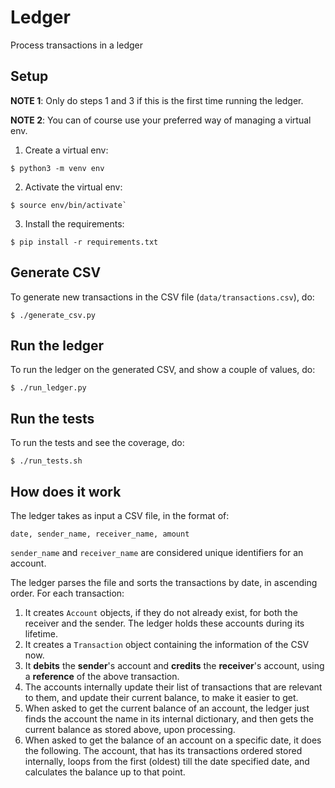# Ledger
Process transactions in a ledger

## Setup

**NOTE 1**: Only do steps 1 and 3 if this is the first time running the ledger.

**NOTE 2**: You can of course use your preferred way of managing a virtual env.

1. Create a virtual env:

```
$ python3 -m venv env
```

2. Activate the virtual env:
```
$ source env/bin/activate`
```
3. Install the requirements:
```
$ pip install -r requirements.txt
```

## Generate CSV
To generate new transactions in the CSV file (`data/transactions.csv`), do:
```
$ ./generate_csv.py
```

## Run the ledger
To run the ledger on the generated CSV, and show a couple of values, do:
```
$ ./run_ledger.py
```

## Run the tests
To run the tests and see the coverage, do:
```
$ ./run_tests.sh
```

## How does it work

The ledger takes as input a CSV file, in the format of:
```
date, sender_name, receiver_name, amount
```

`sender_name` and `receiver_name` are considered unique identifiers for an account.

The ledger parses the file and sorts the transactions by date, in ascending order. For each transaction:
1. It creates `Account` objects, if they do not already exist, for both the receiver and the sender. The ledger holds these accounts during its lifetime.
2. It creates a `Transaction` object containing the information of the CSV now.
3. It **debits** the **sender**'s account and **credits** the **receiver**'s account, using a **reference** of the above transaction.
4. The accounts internally update their list of transactions that are relevant to them, and update their current balance, to make it easier to get.
5. When asked to get the current balance of an account, the ledger just finds the account the name in its internal dictionary, and then gets the current balance as stored above, upon processing.
5. When asked to get the balance of an account on a specific date, it does the following. The account, that has its transactions ordered stored internally, loops from the first (oldest) till the date specified date, and calculates the balance up to that point.
